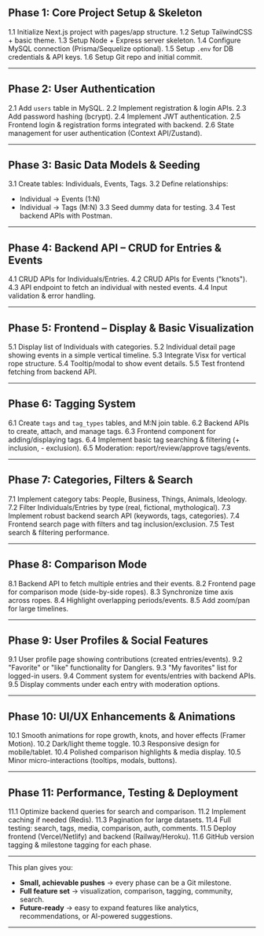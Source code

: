 ## **Phase 1: Core Project Setup & Skeleton**

1.1 Initialize Next.js project with pages/app structure.
1.2 Setup TailwindCSS + basic theme.
1.3 Setup Node + Express server skeleton.
1.4 Configure MySQL connection (Prisma/Sequelize optional).
1.5 Setup `.env` for DB credentials & API keys.
1.6 Setup Git repo and initial commit.

---

## **Phase 2: User Authentication**

2.1 Add `users` table in MySQL.
2.2 Implement registration & login APIs.
2.3 Add password hashing (bcrypt).
2.4 Implement JWT authentication.
2.5 Frontend login & registration forms integrated with backend.
2.6 State management for user authentication (Context API/Zustand).

---

## **Phase 3: Basic Data Models & Seeding**

3.1 Create tables: Individuals, Events, Tags.
3.2 Define relationships:

* Individual → Events (1\:N)
* Individual → Tags (M\:N)
  3.3 Seed dummy data for testing.
  3.4 Test backend APIs with Postman.

---

## **Phase 4: Backend API – CRUD for Entries & Events**

4.1 CRUD APIs for Individuals/Entries.
4.2 CRUD APIs for Events ("knots").
4.3 API endpoint to fetch an individual with nested events.
4.4 Input validation & error handling.

---

## **Phase 5: Frontend – Display & Basic Visualization**

5.1 Display list of Individuals with categories.
5.2 Individual detail page showing events in a simple vertical timeline.
5.3 Integrate Visx for vertical rope structure.
5.4 Tooltip/modal to show event details.
5.5 Test frontend fetching from backend API.

---

## **Phase 6: Tagging System**

6.1 Create `tags` and `tag_types` tables, and M\:N join table.
6.2 Backend APIs to create, attach, and manage tags.
6.3 Frontend component for adding/displaying tags.
6.4 Implement basic tag searching & filtering (+ inclusion, - exclusion).
6.5 Moderation: report/review/approve tags/events.

---

## **Phase 7: Categories, Filters & Search**

7.1 Implement category tabs: People, Business, Things, Animals, Ideology.
7.2 Filter Individuals/Entries by type (real, fictional, mythological).
7.3 Implement robust backend search API (keywords, tags, categories).
7.4 Frontend search page with filters and tag inclusion/exclusion.
7.5 Test search & filtering performance.

---

## **Phase 8: Comparison Mode**

8.1 Backend API to fetch multiple entries and their events.
8.2 Frontend page for comparison mode (side-by-side ropes).
8.3 Synchronize time axis across ropes.
8.4 Highlight overlapping periods/events.
8.5 Add zoom/pan for large timelines.

---

## **Phase 9: User Profiles & Social Features**

9.1 User profile page showing contributions (created entries/events).
9.2 "Favorite" or "like" functionality for Danglers.
9.3 "My favorites" list for logged-in users.
9.4 Comment system for events/entries with backend APIs.
9.5 Display comments under each entry with moderation options.

---

## **Phase 10: UI/UX Enhancements & Animations**

10.1 Smooth animations for rope growth, knots, and hover effects (Framer Motion).
10.2 Dark/light theme toggle.
10.3 Responsive design for mobile/tablet.
10.4 Polished comparison highlights & media display.
10.5 Minor micro-interactions (tooltips, modals, buttons).

---

## **Phase 11: Performance, Testing & Deployment**

11.1 Optimize backend queries for search and comparison.
11.2 Implement caching if needed (Redis).
11.3 Pagination for large datasets.
11.4 Full testing: search, tags, media, comparison, auth, comments.
11.5 Deploy frontend (Vercel/Netlify) and backend (Railway/Heroku).
11.6 GitHub version tagging & milestone tagging for each phase.

---

This plan gives you:

* **Small, achievable pushes** → every phase can be a Git milestone.
* **Full feature set** → visualization, comparison, tagging, community, search.
* **Future-ready** → easy to expand features like analytics, recommendations, or AI-powered suggestions.

---